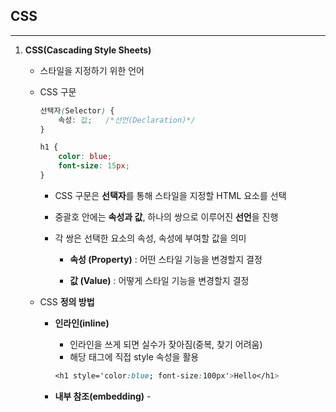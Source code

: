## CSS

---

1. **CSS(Cascading Style Sheets)**
   
   * 스타일을 지정하기 위한 언어
   
   * CSS 구문
     
     ```css
     선택자(Selector) {
         속성: 값;   /*선언(Declaration)*/
     }
     
     h1 {
         color: blue;
         font-size: 15px;
     }
     ```
     
     * CSS 구문은 **선택자**를 통해 스타일을 지정할 HTML 요소를 선택
     
     * 중괄호 안에는 **속성과 값**, 하나의 쌍으로 이루어진 **선언**을 진행
     
     * 각 쌍은 선택한 요소의 속성, 속성에 부여할 값을 의미
       
       * **속성 (Property)** : 어떤 스타일 기능을 변경할지 결정
       
       * **값 (Value)** : 어떻게 스타일 기능을 변경할지 결정
   
   * CSS **정의 방법**
     
     * **인라인(inline)**
       
       * 인라인을 쓰게 되면 실수가 잦아짐(중복, 찾기 어려움)
       * 해당 태그에 직접 style 속성을 활용
       
       ```css
       <h1 style='color:blue; font-size:100px'>Hello</h1>
       ```
     
     * **내부 참조(embedding)** - <style>
       
       * head태그 내에 style선언
       
       * 내부 참조를 쓰게 되면 코드가 너무 길어짐
       
       ```css
       <head>
         <style>
           h1 {
           color: blue;
           font-size: 100px;
           }
         </style>   
       </head>
       ```
     
     * **외부 참조(link file)** - 분리된 CSS 파일
       
       * 외부 CSS파일을 <head>내 <link>를 통해 불러오기
       
       * 가장 많이 쓰는 방식
       
       ```css
       <head>
         <link rel='stylesheet' href='이름.css'>
       </head>
       ```
   
   * CSS with **개발자 도구**
     
     * **styles** : 해당 요소에 **선언된** 모든 CSS
     
     * **computed** : 해당 요소에 **최종 계산된** CSS

2. **CSS Selectors**
   
   * **선택자(Selector) 유형**
     
     * **기본 선택자**
       
       * 전체 선택자, 요소 선택자
       
       * 클래스 선택자, 아이디 선택자, 속성 선택자
     
     * **결합자(Combinators)**
       
       * 자손 결합자, 자식 결합자
       
       * 일반 형제 결합자, 인접 형제 결합자
     
     * **의사 클래스/요소(pseudo Class)**
       
       * 링크, 동적 의사 클래스
       
       * 구조적 의사 클래스, 기타 의사 클래스, 의사 엘리먼트, 속성 선택자
   
   * CSS **선택자 정리**
     
     * **요소 선택자**: HTML 태그를 직접 선택
     
     * **클래스(class) 선택자**: **마침표(.)문자로 시작**하며, 해당 클래스가 적용된 항목을 선택
     
     * **아이디(id)선택자**
       
       * **\#문자로 시작**하며, 해당 아이디가 적용된 항목을 선택
       
       * 일반적으로 하나의 문서에 1번만 사용
       
       * 여러 번 사용해도 동작하지만, 단일 id를 사용하는 것을 권장
   
   * CSS 적용 **우선순위 (cascading order)**
     
     * 1. **중요도(Importance)** - 사용시 주의
          
          * !important
          
          ```css
          h2 {
              color: darkviolet !important;
          }
          ```
       
       2. **우선 순위 (Specificity)**
          
          * **인라인 > id > class, 속성, pseudo-class > 요소, pseudo-element**
       
       3. **CSS 파일 로딩 순서**
   
   * **CSS 상속**
     
     * CSS 상속을 통해 부모 요소의 속성을 자식에게 상속한다.
       
       * 속성(프로퍼티) 중에는 상속이 되는 것과 되지 않는 것들이 있다.
       
       * **상속 되는 것**: **Text 관련 요소**(font, color, text-align), opacity, visibility 등
       
       * **상속 되지 않는 것**: **Box model 관련 요소**(width, height, margin, padding, border, box-sizing, display), **position 관련 요소**(position, top/right/bottom/left, z-index) 등

3. CSS 기본 스타일
   
   * **크기 단위**
     
     * **px (픽셀)**
       
       * 모니터 해상도의 한 화소인 '픽셀' 기준
       
       * 픽셀의 크기는 변하지 않기 때문에 **고정적**인 단위
     
     * **%**
       
       * 백분율 단위
       
       * **가변적인 레이아웃**에서 자주 사용
     
     * **em**
       
       * (바로 위, 부모 요소에 대한) **상속의 영향**을 받음
       
       * 배수 단위, 요소에 지정된 사이즈에 **상대적인 사이즈**를 가짐
     
     * **rem**
       
       * (바로 위, 부모 요소에 대한) 상속의 영향을 받지 않음
       
       * **최상위 요소(html)의 사이즈**를 기준으로 **배수 단위**를 가짐
   
   * **크기 단위 (viewport)**
     
     * 웹 페이지를 방문한 유저에게 바로 보이게 되는 웹 컨텐츠의 영역 (**디바이스 화면**)
     
     * 디바이스의 viewport를 기준으로 **상대적인 사이즈**가 결정됨
     
     * vw, vh, vmin, vmax
     
     * px는 브라우저의 크기를 변경해도 그대로
     
     * **vw**는 브라우저의 크기에 따라 **크기가 변함**
   
   * **색상 단위**
     
     * **색상 키워드** (background-color: red;)
       
       * **대소문자를 구분하지 않음**
       
       * red, blue, black과 같은 특정 색을 직접 글자로 나타냄
     
     * **RGB** (background-color: rgb(0, 255, 0);)
       
       * 16진수 표기법 혹은 함수형 표기법을 사용해서 특정 색을 표현하는 방식
       * **'#' + 16진수** 표기법
       * **rgb() 함수형** 표기법
     
     * **HSL 색상**
       
       * **색상, 채도, 명도**를 통해 특정 색을 표현하는 방식
     
     * a는 alpha(투명도)
   
   * CSS 문서 표현 
     
     * 텍스트
       
       * 서체(**font-family**), 서체 스타일(**font-style**, **font-weight** 등)
       
       * 자간(**letter-spacing**), 단어 간격(**word-spacing**), 행간(**line-height**)등
     
     * 컬러(**color**), 배경(**background-image**, **background-color**)
     
     * 기타 HTML 태그별 스타일링
       
       * 목록(**li**), 표(**table**)

4. Selectors 심화
   
   * **결합자 (Combinators)**
     
     * **자손 결합자(공백)** : selectorA **하위의 모든** selectorB 요소
     
     * **자식 결합자(>)** : selectorA **바로 아래**의 selectorB 요소
     
     * **일반 형제 결합자(~)** : selectorA의 **형제 요소 중 뒤에 위치하는** selectorB요소를 모두 선택
     
     * **인접 형제 결합자(+)** : selectorA의 **형제 요소 중 바로 뒤에 위치하는** selectorB요소를 선택

5. **CSS Box model**
   
   * **CSS 원칙1**: 모든 요소는 **네모(박스모델)** 이고, 위에서부터 아래로, 왼쪽에서 오른쪽으로 쌓인다. (**좌측 상단에 배치**)
   
   * **Box model**
     
     * 모든 HTML 요소는 box 형태로 되어있음
     
     * 하나의 박스는 **네 부분(영역)** 으로 이루어짐: margin, border, padding, content
     
     * **margin**: 테두리 바깥의 외부 여백. 배경색 지정X
       
       * margin-top, margin-right, margin-bottom, margin-left
       
       * margin shorthand
     
     * **border**: 테두리 영역
       
       * border-width, border-style, border-color
       
       * border shorthand
     
     * **padding**: 테두리 안쪽의 내부 여백. 요소에 적용된 배경색, 이미지는 padding까지 적용
     
     * **content**: 글이나 이미지 등 요소의 실제 내용
     
     * **box-sizing**
       
       * 기본적으로 모든 요소의 box-sizing은 content-box
         
         * padding을 제외한 **순수 contents 영역만을 box로 지정**
       
       * 다만, 우리가 일반적으로 영역을 볼 때는 **border까지의 너비를 100px 보는 것을 원함**
         
         * 그 경우 **box-sizing을 border-box로** 설정

6. **Display**
   
   * **CSS 원칙2**: **display에 따라 크기와 배치가 달라진다.**
   
   * 대표적으로 활용되는 display
     
     * display : **block**
       
       * 줄 바꿈이 일어나는 요소
       
       * 화면 크기 전체의 가로 폭을 차지
       
       * 블록 레벨 요소 안에 인라인 레벨 요소가 들어갈 수 있음.
     
     * display : **inline**
       
       * 줄 바꿈이 일어나지 않는 행의 일부 요소
       
       * content 너비만큼 가로 폭을 차지
       
       * width, height, margin-top, margin-bottom **지정 불가**
       
       * **상하 여백은 line-height**로 지정한다.
   
   * **블록 레벨 요소와 인라인 레벨 요소**
     
     * **블록 레벨 요소**: div / ul, ol, li / p / hr / form 등
     
     * **인라인 레벨 요소**: span / a / img / input, label / b, em, i, strong 등
   
   * 속성에 따른 수평 정렬
     
     * margin
     
     * text-align: 부모 요소에 사용해야
   
   * display
     
     * display: **inline-block**
       
       * block과 inline레벨 요소의 특징을 모두 가짐
       
       * inline처럼 한 줄에 표시할 수 있고, block처럼 width, height, margin 속성 모두 지정 가능
     
     * display: **none**
       
       * 해당 요소를 화면에 표시하지 않고, **공간조차 부여X**
       
       * **visibility: hidden**은 해당 요소가 **공간은 차지**하나 **화면에 표시X**

7. **CSS Position**
   
   * 문서 상에서 요소의 위치를 지정
   
   * **static** : 모든 태그의 **기본 값**(기준 위치)
     
     * 일반적인 요소의 배치 순서에 따름 (**좌측 상단**)
     
     * 부모 요소 내에서 배치될 때는 부모 요소의 위치를 기준으로 배치 됨
   
   * 아래는 좌표 프로퍼티(top, bottom, left, right)를 사용하여 이동 가능 
     
     * **relative** : 상대 위치
       
       * **자기 자신의 static 위치를 기준**으로 이동 (**normal flow 유지**)
       
       * 레이아웃에서 요소가 **차지하는 공간은 static일 때와 같음** (normal position 대비 offset)
     
     * **absolute** : 절대 위치
       
       * 요소를 일반적인 문서 흐름에서 제거 후 레이아웃에 공간을 차지하지 않음 (**normal flow에서 벗어남**)
       
       * **static이 아닌** 가장 가까이 있는 **부모/조상 요소를 기준**으로 이동 (없는 경우 브라우저 화면 기준 이동)
     
     * **fixed** : 고정 위치
       
       * 요소를 일반적인 문서 흐름에서 제거 후 레이아웃에 **공간을 차지하지 않음** (**normal flow에서 벗어남**)
       
       * 부모 요소와 관계없이 viewport를 기준으로 이동
         
         * **스크롤 시에도 항상 같은 곳**에 위치함
     
     * **sticky**: 스크롤에 따라 **static -> fixed**로 변경
       
       * 속성을 적용한 박스는 평소에 문서 안에서 **position: static** 상태와 같이 일반적인 흐름에 따르지만 **스크롤 위치가 임계점**에 이르면 **position: fixed**와 같이 박스를 화면에 고정할 수 있는 속성
     
     * absolute vs relative
       
       * **absolute**는 normal flow에서 벗어남 -> **다음 블록 요소**가 **좌측 상단**으로 붙음
       
       * **relative**는 normal flow 유지 -> 실제 위치는 그대로, 사람 눈에만 이동
   
   * CSS 원칙
     
     * CSS 원칙 1,2: Normal flow
       
       * 모든 요소는 네모(박스모델), 좌측상단에 배치
       
       * display에 따라 크기와 배치가 달라짐
     
     * CSS 원칙 3
       
       * position으로 **위치의 기준을 변경**
         
         * relative : 본인의 원래 위치
         
         * absolute : 특정 부모의 위치
         
         * fixed : 화면의 위치
         
         * sticky : 기본적으로 static이나 스크롤 이동에 따라 fixed로 변경

## 개발자 도구

----

1. 크롬 개발자 도구
   
   * 주요 기능
     
     * Elements - DOM 탐색 및 CSS 확인 및 변경
       
       * Styles: 요소에 적용된 CSS 확인
       
       * Computed: 스타일이 계산된 최종 결과
       
       * Event Listeners: 해당 요소에 적용된 이벤트 (JS)
     
     * Sources, Network, Performance, Application, Security, Audits 등
